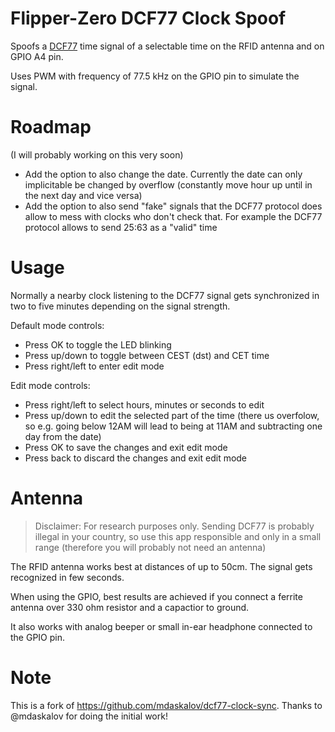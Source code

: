 # Flipper-Zero DCF77 Clock Spoof

Spoofs a [DCF77](https://en.wikipedia.org/wiki/DCF77) time signal of a selectable time on the RFID antenna and on GPIO A4 pin.

Uses PWM with frequency of 77.5 kHz on the GPIO pin to simulate the signal.

# Roadmap

(I will probably working on this very soon)

- Add the option to also change the date. Currently the date can only implicitable be changed by overflow (constantly move hour up until in the next day and vice versa)
- Add the option to also send "fake" signals that the DCF77 protocol does allow to mess with clocks who don't check that. For example the DCF77 protocol allows to send 25:63 as a "valid" time

# Usage

Normally a nearby clock listening to the DCF77 signal gets synchronized in two to five minutes depending on the signal strength.

Default mode controls:
- Press OK to toggle the LED blinking
- Press up/down to toggle between CEST (dst) and CET time
- Press right/left to enter edit mode 

Edit mode controls:
- Press right/left to select hours, minutes or seconds to edit
- Press up/down to edit the selected part of the time (there us overfolow, so e.g. going below 12AM will lead to being at 11AM and subtracting one day from the date)
- Press OK to save the changes and exit edit mode
- Press back to discard the changes and exit edit mode

# Antenna

> Disclaimer: For research purposes only. Sending DCF77 is probably illegal in your country, so use this app responsible and only in a small range (therefore you will probably not need an antenna)

The RFID antenna works best at distances of up to 50cm. The signal gets recognized in few seconds.

When using the GPIO, best results are achieved if you connect a ferrite antenna over 330 ohm resistor and a capactior to ground.

It also works with analog beeper or small in-ear headphone connected to the GPIO pin.

# Note

This is a fork of https://github.com/mdaskalov/dcf77-clock-sync. Thanks to @mdaskalov for doing the initial work!
